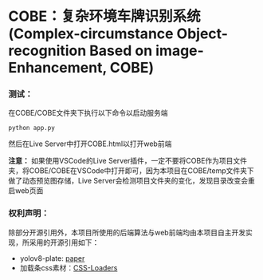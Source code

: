 # COBE：复杂环境车牌识别系统(Complex-circumstance Object-recognition Based on image-Enhancement, COBE)

### 测试：

在COBE/COBE文件夹下执行以下命令以启动服务端
```
python app.py
```
然后在Live Server中打开COBE.html以打开web前端

**注意：**
如果使用VSCode的Live Server插件，一定不要将COBE作为项目文件夹，将COBE/COBE在VSCode中打开即可，因为本项目在COBE/temp文件夹下做了动态预览图存储，Live Server会检测项目文件夹的变化，发现目录改变会重启web页面

### 权利声明：

除部分开源引用外，本项目所使用的后端算法与web前端均由本项目自主开发实现，所采用的开源引用如下：<br>
- yolov8-plate: [paper]()<br>
- 加载条css素材：[CSS-Loaders](https://css-loaders.com)

